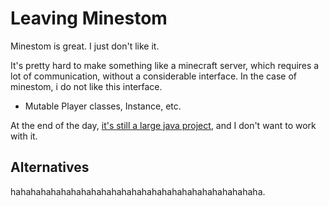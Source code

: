 # Leaving Minestom

Minestom is great. I just don't like it.

It's pretty hard to make something like a minecraft server, which requires a lot of communication, without a considerable interface. In the case of minestom, i do not like this interface.

- Mutable Player classes, Instance, etc.

At the end of the day, [it's still a large java project](clojure.md), and I don't want to work with it.

## Alternatives

hahahahahahahahahahahahahahahahahahahahahahahahaha.
